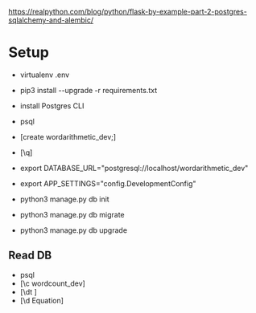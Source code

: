 https://realpython.com/blog/python/flask-by-example-part-2-postgres-sqlalchemy-and-alembic/


# Setup
- virtualenv .env
- pip3 install --upgrade -r requirements.txt

- install Postgres CLI
- psql
- [create wordarithmetic_dev;]
- [\q]
- export DATABASE_URL="postgresql://localhost/wordarithmetic_dev"
- export APP_SETTINGS="config.DevelopmentConfig"

- python3 manage.py db init
- python3 manage.py db migrate
- python3 manage.py db upgrade

## Read DB
- psql
- [\c wordcount_dev]
- [\dt ]
- [\d Equation]
